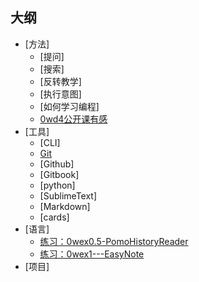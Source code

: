 ## 大纲

- [方法]
	+ [提问]
	+ [搜索]
	+ [反转教学]
	+ [执行意图]
	+ [如何学习编程]
	+ [0wd4公开课有感](0MOOC/0wd4-notes.md)
- [工具]
	+ [CLI]
	+ [Git](0MOOC/git.md)
	+ [Github]
	+ [Gitbook]
	+ [python]
	+ [SublimeText]
	+ [Markdown]
	+ [cards]
- [语言]
	+ [练习：0wex0.5-PomoHistoryReader](_src/om2py0w/0wex0dot5/README.md)
	+ [练习：0wex1---EasyNote](_src/om2py0w/0wex1/README.md)
- [项目]
 
